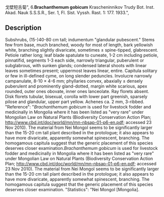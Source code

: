 戈壁短舌菊",
6.**Brachanthemum gobicum** Krascheninnikov Trudy Bot. Inst. Akad. Nauk S.S.S.R., Ser. 1, Fl. Sist. Vyssh. Rast. 1: 177. 1933.",

## Description
Subshrubs, (15-)40-80 cm tall; indumentum \"glandular pubescent.\" Stems few from base, much branched, woody for most of length, bark yellowish white, branching slightly divaricate, sometimes ± spine-tipped, glabrescent. Petiole rather long; leaf blade spatulate to cuneate, 1-2 cm including petiole, pinnatifid, segments 1-3 each side, narrowly triangular, puberulent or subglabrous, with sunken glands; condensed lateral shoots with linear leaves sometimes present; uppermost leaves linear, entire. Capitula solitary or few in ill-defined cyme, on long slender peduncles. Involucre narrowly campanulate, 8-10 × 4-6 mm; phyllaries convex, abaxially ± densely puberulent and prominently gland-dotted, margin white scarious, apex rounded, outer ones obovate, inner ones lanceolate. Ray florets absent. Disk florets tubular, bisexual, corolla with lower part greenish, sparsely pilose and glandular, upper part yellow. Achenes ca. 2 mm, 3-ribbed.
  "Reference": "*Brachanthemum gobicum* is used for livestock fodder and medicinally in Mongolia where it has been listed as \"very rare\" under Mongolian Law on Natural Plants (Biodiversity Conservation Action Plan; http://www.cbd.int/doc/world/mn/mn-nbsap-01-p6-en.pdf; accessed 23 Nov 2010). The material from Nei Mongol seems to be significantly larger than the 15-20 cm tall plant described in the protologue; it also appears to have more divaricate, apparently somewhat spinescent, branching. The homogamous capitula suggest that the generic placement of this species deserves closer examination.*Brachanthemum gobicum* is used for livestock fodder and medicinally in Mongolia where it has been listed as \"very rare\" under Mongolian Law on Natural Plants (Biodiversity Conservation Action Plan; http://www.cbd.int/doc/world/mn/mn-nbsap-01-p6-en.pdf; accessed 23 Nov 2010). The material from Nei Mongol seems to be significantly larger than the 15-20 cm tall plant described in the protologue; it also appears to have more divaricate, apparently somewhat spinescent, branching. The homogamous capitula suggest that the generic placement of this species deserves closer examination.
  "Statistics": "Nei Mongol [Mongolia].
